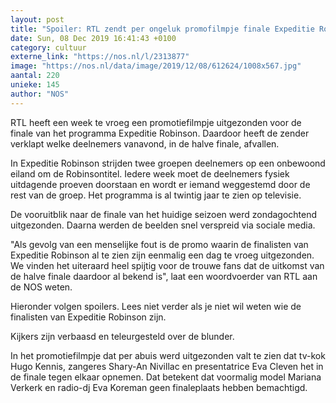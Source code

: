 ```yaml
---
layout: post
title: "Spoiler: RTL zendt per ongeluk promofilmpje finale Expeditie Robinson uit"
date: Sun, 08 Dec 2019 16:41:43 +0100
category: cultuur
externe_link: "https://nos.nl/l/2313877"
image: "https://nos.nl/data/image/2019/12/08/612624/1008x567.jpg"
aantal: 220
unieke: 145
author: "NOS"
---
```


<p>RTL heeft een week te vroeg een promotiefilmpje uitgezonden voor de finale van het programma Expeditie Robinson. Daardoor heeft de zender verklapt welke deelnemers vanavond, in de halve finale, afvallen.</p>
<p>In Expeditie Robinson strijden twee groepen deelnemers op een onbewoond eiland om de Robinsontitel. Iedere week moet de deelnemers fysiek uitdagende proeven doorstaan en wordt er iemand weggestemd door de rest van de groep. Het programma is al twintig jaar te zien op televisie.</p>
<p>De vooruitblik naar de finale van het huidige seizoen werd zondagochtend uitgezonden. Daarna werden de beelden snel verspreid via sociale media.</p>
<p>"Als gevolg van een menselijke fout is de promo waarin de finalisten van Expeditie Robinson al te zien zijn eenmalig een dag te vroeg uitgezonden. We vinden het uiteraard heel spijtig voor de trouwe fans dat de uitkomst van de halve finale daardoor al bekend is", laat een woordvoerder van RTL aan de NOS weten.</p>
<p>Hieronder volgen spoilers. Lees niet verder als je niet wil weten wie de finalisten van Expeditie Robinson zijn.</p>
<p>Kijkers zijn verbaasd en teleurgesteld over de blunder.</p>
<p>In het promotiefilmpje dat per abuis werd uitgezonden valt te zien dat tv-kok Hugo Kennis, zangeres Shary-An Nivillac en presentatrice Eva Cleven het in de finale tegen elkaar opnemen. Dat betekent dat voormalig model Mariana Verkerk en radio-dj Eva Koreman geen finaleplaats hebben bemachtigd.</p>
